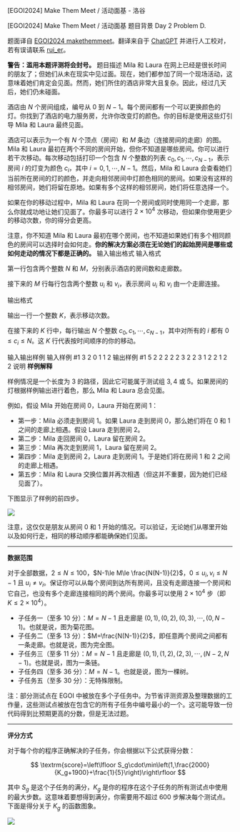 



[EGOI2024] Make Them Meet / 活动面基 - 洛谷














[EGOI2024] Make Them Meet / 活动面基
题目背景
Day 2 Problem D.

题面译自 [EGOI2024 makethemmeet](https://wiki.egoi2024.nl/tasks/makethemmeet/statement-isc.pdf)。翻译来自于 [ChatGPT](https://chatgpt.com/) 并进行人工校对，若有误请联系 [rui_er](https://www.luogu.com.cn/user/122461)。

**警告：滥用本题评测将会封号。**
题目描述
Mila 和 Laura 在网上已经是很长时间的朋友了；但她们从未在现实中见过面。现在，她们都参加了同一个现场活动，这意味着她们肯定会见面。然而，她们所住的酒店非常大且复杂。因此，经过几天后，她们仍未碰面。

酒店由 $N$ 个房间组成，编号从 $0$ 到 $N - 1$。每个房间都有一个可以更换颜色的灯。你找到了酒店的电力服务房，允许你改变灯的颜色。你的目标是使用这些灯引导 Mila 和 Laura 最终见面。

酒店可以表示为一个有 $N$ 个顶点（房间）和 $M$ 条边（连接房间的走廊）的图。Mila 和 Laura 最初在两个不同的房间开始，但你不知道是哪些房间。你可以进行若干次移动。每次移动包括打印一个包含 $N$ 个整数的列表 $c_0,c_1,\cdots,c_{N-1}$，表示房间 $i$ 的灯变为颜色 $c_i$，其中 $i = 0, 1,\cdots, N - 1$。然后，Mila 和 Laura 会查看她们当前所在房间的灯的颜色，并走向相邻房间中灯颜色相同的房间。如果没有这样的相邻房间，她们将留在原地。如果有多个这样的相邻房间，她们将任意选择一个。

如果在你的移动过程中，Mila 和 Laura 在同一个房间或同时使用同一个走廊，那么你就成功地让她们见面了。你最多可以进行 $2\times 10^4$ 次移动，但如果你使用更少的移动次数，你的得分会更高。

注意，你不知道 Mila 和 Laura 最初在哪个房间，也不知道如果她们有多个相同颜色的房间可以选择时会如何走。**你的解决方案必须在无论她们的起始房间是哪些或如何走动的情况下都是正确的。**
输入输出格式
输入格式

第一行包含两个整数 $N$ 和 $M$，分别表示酒店的房间数和走廊数。

接下来的 $M$ 行每行包含两个整数 $u_i$ 和 $v_i$，表示房间 $u_i$ 和 $v_i$ 由一个走廊连接。

输出格式

输出一行一个整数 $K$，表示移动次数。

在接下来的 $K$ 行中，每行输出 $N$ 个整数 $c_0,c_1,\cdots,c_{N-1}$，其中对所有的 $i$ 都有 $0 \le c_i \le N$。这 $K$ 行代表按时间顺序的你的移动。

输入输出样例
输入样例 #1
3 2
0 1
1 2
输出样例 #1
5
2 2 2
2 2 3
2 2 3
1 2 2
1 2 2
说明
**样例解释**

样例情况是一个长度为 $3$ 的路径，因此它可能属于测试组 $3, 4$ 或 $5$。如果房间的灯根据样例输出进行着色，那么 Mila 和 Laura 总会见面。

例如，假设 Mila 开始在房间 $0$，Laura 开始在房间 $1$：

- 第一步：Mila 必须走到房间 $1$。如果 Laura 走到房间 $0$，那么她们将在 $0$ 和 $1$ 之间的走廊上相遇。假设 Laura 走到房间 $2$。
- 第二步：Mila 走回房间 $0$，Laura 留在房间 $2$。
- 第三步：Mila 再次走到房间 $1$，Laura 留在房间 $2$。
- 第四步：Mila 走到房间 $2$，Laura 走到房间 $1$。于是她们将在房间 $1$ 和 $2$ 之间的走廊上相遇。
- 第五步：Mila 和 Laura 交换位置并再次相遇（但这并不重要，因为她们已经见面了）。

下图显示了样例的前四步。

![](https://cdn.luogu.com.cn/upload/image_hosting/836n7qi6.png)

注意，这仅仅是朋友从房间 $0$ 和 $1$ 开始的情况。可以验证，无论她们从哪里开始以及如何行走，相同的移动顺序都能确保她们见面。

---

**数据范围**

对于全部数据，$2\le N\le 100$，$N-1\le M\le \frac{N(N-1)}{2}$，$0\le u_i,v_i\le N-1$ 且 $u_i\ne v_i$。保证你可以从每个房间到达所有房间，且没有走廊连接一个房间和它自己，也没有多个走廊连接相同的两个房间。你最多可以使用 $2\times 10^4$ 步（即 $K\le 2\times 10^4$）。

- 子任务一（至多 $10$ 分）：$M=N-1$ 且走廊是 $(0,1),(0,2),(0,3),\cdots,(0,N-1)$。也就是说，图为菊花图。
- 子任务二（至多 $13$ 分）：$M=\frac{N(N-1)}{2}$，即任意两个房间之间都有一条走廊。也就是说，图为完全图。
- 子任务三（至多 $11$ 分）：$M=N-1$ 且走廊是 $(0,1),(1,2),(2,3),\cdots,(N-2,N-1)$。也就是说，图为一条链。
- 子任务四（至多 $36$ 分）：$M=N-1$。也就是说，图为一棵树。
- 子任务五（至多 $30$ 分）：无特殊限制。

注：部分测试点在 EGOI 中被放在多个子任务中。为节省评测资源及整理数据的工作量，这些测试点被放在包含它的所有子任务中编号最小的一个。这可能导致一份代码得到比预期更高的分数，但是无法过题。

---

**评分方式**

对于每个你的程序正确解决的子任务，你会根据以下公式获得分数：

$$
\textrm{score}=\left\lfloor S_g\cdot\min\left(1,\frac{2000}{K_g+1900}+\frac{1}{5}\right)\right\rfloor
$$

其中 $S_g$ 是这个子任务的满分，$K_g$ 是你的程序在这个子任务的所有测试点中使用的最大步数。这意味着要想得到满分，你需要用不超过 $600$ 步解决每个测试点。下面是得分关于 $K_g$ 的函数图象。

![](https://cdn.luogu.com.cn/upload/image_hosting/bnzkmp36.png)






